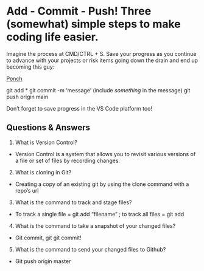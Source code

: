 # Add - Commit - Push! Three (somewhat) simple steps to make coding life easier.

Imagine the process at CMD/CTRL + S. Save your progress as you continue to advance with your projects or risk items going down the drain and end up becoming this guy:

[Ponch](https://i.kym-cdn.com/photos/images/original/002/233/233/e39.gif)

git add *
git commit -m ‘message’ (include *something* in the message)
git push origin main

Don’t forget to save progress in the VS Code platform too!


## Questions & Answers

1. What is Version Control? 
* Version Control is a system that allows you to revisit various versions of a file or set of files by recording changes.
  
2. What is cloning in Git? 
* Creating a copy of an existing git by using the clone command with a repo’s url 

3. What is the command to track and stage files? 
* To track a single file = git add “filename” ; to track all files = git add

4. What is the command to take a snapshot of your changed files? 
* Git commit, git git commit!
  
5. What is the command to send your changed files to Github? 
* Git push origin master
